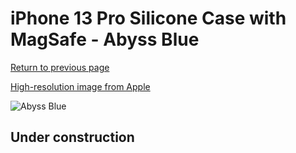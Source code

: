 # iPhone 13 Pro Silicone Case with MagSafe - Abyss Blue

[Return to previous page](/iphone_13)

[High-resolution image from Apple](https://store.storeimages.cdn-apple.com/8756/as-images.apple.com/is/MM2J3?wid=4500&hei=4500&fmt=png)

<div style="width: 512px"><img src="/almost_uncompressed/MM2J3.webp" alt="Abyss Blue"></div>

## Under construction
